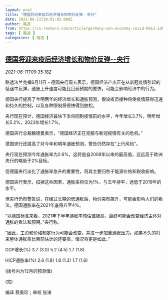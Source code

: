 ```yaml
---
layout: post
title: "德国将迎来疫后经济增长和物价反弹--央行"
date: 2021-06-11T10:01:02.000Z
author: 路透
from: https://cn.reuters.com/article/germany-cen-economy-covid-0611-idCNKCS2DN0WL
tags: [ 路透 ]
categories: [ 路透 ]
---
```

<!--1623405662000-->
[德国将迎来疫后经济增长和物价反弹--央行](https://cn.reuters.com/article/germany-cen-economy-covid-0611-idCNKCS2DN0WL)
------

<div>
<div><i>2021-06-11T09:35:18Z</i></div><p>路透法兰克福6月11日 - 德国央行周五表示，德国经济产出正在从新冠疫情引起的低迷中反弹，通胀上升速度可能比目前预期的要快，可能会影响经济中的行为。</p><p>德国央行提高了今明两年的经济增长和通胀预测，假设疫苗接种将使疫情获得迅速和持久的控制，以及各种限制将很快得到放松。</p><p>央行现在预计，德国经济最快下季将回到疫情前的水平，今年增长3.7%，明年增长5.2%，2023年增长1.7%。</p><p>德国央行总裁魏德曼表示，“德国经济正在克服与新冠疫情有关的危机。”</p><p>德国央行还提高了对今年和明年通胀预测，警告仍然存在“上行风险”。</p><p>央行现在预测今年通胀率为2.6%，这将是自2008年以来的最高值，远远高于欧洲央行的略低于2%目标。</p><p>但德国央行淡化了通胀率急升的重要性，将其主要归咎于能源价格和税收影响。</p><p>德国央行表示，扣掉这些因素，通胀率将仅为1%，与去年持平，远低于2019年的水平。</p><p>但央行仍然警告说，在经过长期的低通胀后，物价突然飙升，可能会影响人们的看法。德国通胀率在2021年底将升至4%。</p><p>“以德国标准来看，2021年下半年通胀率预估值极高，最终可能会改变经济主体对通胀的看法和预期。”央行称。</p><p>“因此，工资和价格制定行为可能会改变，并进一步加重通胀压力。如果不久的将来整体通胀率比目前估计的还要高，情况将更是如此。”</p><p>GDP增长(%) 3.7 (3.0) 5.2 (4.5) 1.7 (1.8)</p><p>HICP通胀率(%) 2.6 (1.8) 1.8 (1.3) 1.7 (1.6)</p><p>(括号内为12月的预测值)</p><p>(完)</p><p>编译 蔡美珍；审校 张涛</p>
</div>
